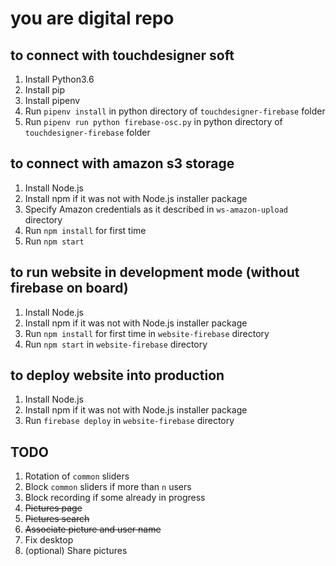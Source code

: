 you are digital repo
====================

to connect with touchdesigner soft
----------------------------------

1. Install Python3.6
2. Install pip
3. Install pipenv
4. Run `pipenv install` in python directory of `touchdesigner-firebase` folder
5. Run `pipenv run python firebase-osc.py` in python directory of `touchdesigner-firebase` folder

to connect with amazon s3 storage
---------------------------------

1. Install Node.js
2. Install npm if it was not with Node.js installer package
3. Specify Amazon credentials as it described in `ws-amazon-upload` directory
4. Run `npm install` for first time
5. Run `npm start`

to run website in development mode (without firebase on board)
--------------------------------------------------------------

1. Install Node.js
2. Install npm if it was not with Node.js installer package
3. Run `npm install` for first time in `website-firebase` directory
4. Run `npm start` in `website-firebase` directory

to deploy website into production
---------------------------------

1. Install Node.js
2. Install npm if it was not with Node.js installer package
3. Run `firebase deploy` in `website-firebase` directory

TODO
----

1. Rotation of `common` sliders
2. Block `common` sliders if more than `n` users
3. Block recording if some already in progress
4. ~~Pictures page~~
5. ~~Pictures search~~
6. ~~Associate picture and user name~~
7. Fix desktop
8. (optional) Share pictures
